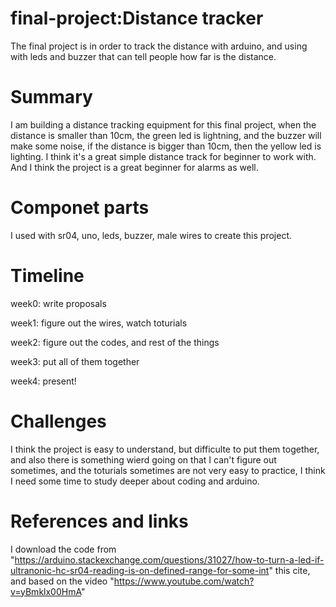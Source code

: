# final-project:Distance tracker
The final project is in order to track the distance with arduino, and using with leds and buzzer that can tell people how far is the distance.
# Summary
I am building a distance tracking equipment for this final project, when the distance is smaller than 10cm, the green led is lightning, and the buzzer will make some noise, if the distance is bigger than 10cm, then the yellow led is lighting. I think it's a great simple distance track for beginner to work with. And I think the project is a great beginner for alarms as well.
# Componet parts
I used with sr04, uno, leds, buzzer, male wires to create this project.
# Timeline
week0: write proposals

week1: figure out the wires, watch toturials

week2: figure out the codes, and rest of the things

week3: put all of them together

week4: present!
# Challenges
I think the project is easy to understand, but difficulte to put them together, and also there is something wierd going on that I can't figure out sometimes, and the toturials sometimes are not very easy to practice, I think I need some time to study deeper about coding and arduino.
# References and links
I download the code from "https://arduino.stackexchange.com/questions/31027/how-to-turn-a-led-if-ultranonic-hc-sr04-reading-is-on-defined-range-for-some-int" this cite, and based on the video "https://www.youtube.com/watch?v=yBmklx00HmA"
